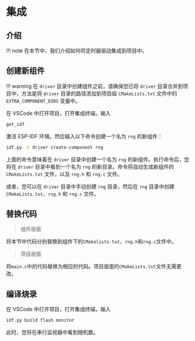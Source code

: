 # 集成

## 介绍

!!! note
    在本节中，我们介绍如何将定时器驱动集成到项目中。

## 创建新组件

!!! warning
    在 `driver` 目录中创建组件之前，请确保您已将 `driver` 目录合并到项目中，方法是将 `driver` 目录的路径添加到项目级 `CMakeLists.txt` 文件中的 `EXTRA_COMPONENT_DIRS` 变量中。

在 VSCode 中打开项目，打开集成终端，输入

```bash
get_idf 
```

激活 ESP-IDF 环境。然后输入以下命令创建一个名为 `rng` 的新组件：

```bash
idf.py -C driver create-component rng
```

上面的命令意味着在 `driver` 目录中创建一个名为 `rng` 的新组件。执行命令后，您将在 `driver` 目录中看到一个名为 `rng` 的新目录。命令将自动生成新组件的 `CMakeLists.txt` 文件，以及 `rng.h` 和 `rng.c` 文件。

或者，您可以在 `driver` 目录中手动创建 `rng` 目录，然后在 `rng` 目录中创建 `CMakeLists.txt`、`rng.h` 和 `rng.c` 文件。

## 替换代码

> 组件层面

将本节中代码分别替换到组件下的`CMakelists.txt`、`rng.h`和`rng.c`文件中。

> 项目层面

将`main.c`中的代码替换为相应的代码。项目层面的`CMakeLists.txt`文件无需更改。

## 编译烧录

在 VSCode 中打开项目，打开集成终端，输入

```bash
idf.py build flash monitor
```
此时，您将在串行监视器中看到随机数。